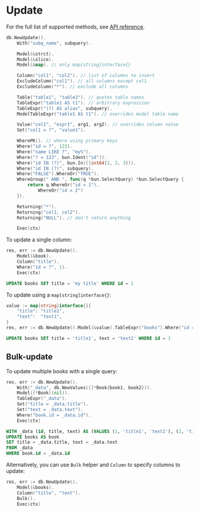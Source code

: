 # Update

For the full list of supported methods, see
[API reference](https://pkg.go.dev/github.com/uptrace/bun#UpdateQuery).

```go
db.NewUpdate().
    With("subq_name", subquery).

    Model(&strct).
    Model(&slice).
    Model(&map). // only map[string]interface{}

    Column("col1", "col2"). // list of columns to insert
    ExcludeColumn("col1"). // all columns except col1
    ExcludeColumn("*"). // exclude all columns

    Table("table1", "table2"). // quotes table names
    TableExpr("table1 AS t1"). // arbitrary expression
    TableExpr("(?) AS alias", subquery).
    ModelTableExpr("table1 AS t1"). // overrides model table name

    Value("col1", "expr1", arg1, arg2). // overrides column value
    Set("col1 = ?", "value1").

    WherePK(). // where using primary keys
    Where("id = ?", 123).
    Where("name LIKE ?", "my%").
    Where("? = 123", bun.Ident("id")).
    Where("id IN (?)", bun.In([]int64{1, 2, 3})).
    Where("id IN (?)", subquery).
    Where("FALSE").WhereOr("TRUE").
    WhereGroup(" AND ", func(q *bun.SelectQuery) *bun.SelectQuery {
        return q.WhereOr("id = 1").
            WhereOr("id = 2")
    }).

    Returning("*").
    Returning("col1, col2").
    Returning("NULL"). // don't return anything

    Exec(ctx)
```

To update a single column:

```go
res, err := db.NewUpdate().
	Model(&book).
	Column("title").
	Where("id = ?", 1).
	Exec(ctx)
```

```sql
UPDATE books SET title = 'my title' WHERE id = 1
```

To update using a `map[string]interface{}`:

```go
value := map[string]interface{}{
    "title": "title1",
    "text":  "text1",
}
res, err := db.NewUpdate().Model(&value).TableExpr("books").Where("id = ?", 1).Exec(ctx)
```

```sql
UPDATE books SET title = 'title1', text = 'text2' WHERE id = 1
```

## Bulk-update

To update multiple books with a single query:

```go
res, err := db.NewUpdate().
    With("_data", db.NewValues([]*Book{book1, book2})).
    Model((*Book)(nil)).
    TableExpr("_data").
    Set("title = _data.title").
    Set("text = _data.text").
    Where("book.id = _data.id").
    Exec(ctx)
```

```sql
WITH _data (id, title, text) AS (VALUES (1, 'title1', 'text1'), (2, 'title2', 'text2'))
UPDATE books AS book
SET title = _data.title, text = _data.text
FROM _data
WHERE book.id = _data.id
```

Alternatively, you can use `Bulk` helper and `Column` to specify columns to update:

```go
res, err := db.NewUpdate().
    Model(&books).
    Column("title", "text").
    Bulk().
    Exec(ctx)
```
